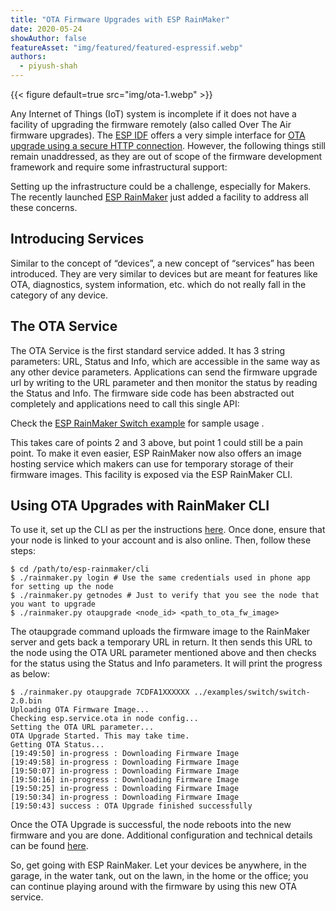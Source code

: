 ```yaml
---
title: "OTA Firmware Upgrades with ESP RainMaker"
date: 2020-05-24
showAuthor: false
featureAsset: "img/featured/featured-espressif.webp"
authors:
  - piyush-shah
---
```

{{< figure
    default=true
    src="img/ota-1.webp"
    >}}

Any Internet of Things (IoT) system is incomplete if it does not have a facility of upgrading the firmware remotely (also called Over The Air firmware upgrades). The [ESP IDF](https://github.com/espressif/esp-idf) offers a very simple interface for [OTA upgrade using a secure HTTP connection](https://docs.espressif.com/projects/esp-idf/en/latest/esp32/api-reference/system/esp_https_ota.html). However, the following things still remain unaddressed, as they are out of scope of the firmware development framework and require some infrastructural support:

Setting up the infrastructure could be a challenge, especially for Makers. The recently launched [ESP RainMaker](https://rainmaker.espressif.com/) just added a facility to address all these concerns.

## Introducing Services

Similar to the concept of “devices”, a new concept of “services” has been introduced. They are very similar to devices but are meant for features like OTA, diagnostics, system information, etc. which do not really fall in the category of any device.

## The OTA Service

The OTA Service is the first standard service added. It has 3 string parameters: URL, Status and Info, which are accessible in the same way as any other device parameters. Applications can send the firmware upgrade url by writing to the URL parameter and then monitor the status by reading the Status and Info. The firmware side code has been abstracted out completely and applications need to call this single API:

Check the [ESP RainMaker Switch example](https://github.com/espressif/esp-rainmaker/tree/master/examples/switch) for sample usage .

This takes care of points 2 and 3 above, but point 1 could still be a pain point. To make it even easier, ESP RainMaker now also offers an image hosting service which makers can use for temporary storage of their firmware images. This facility is exposed via the ESP RainMaker CLI.

## Using OTA Upgrades with RainMaker CLI

To use it, set up the CLI as per the instructions [here](https://rainmaker.espressif.com/docs/cli-setup.html). Once done, ensure that your node is linked to your account and is also online. Then, follow these steps:

```
$ cd /path/to/esp-rainmaker/cli
$ ./rainmaker.py login # Use the same credentials used in phone app for setting up the node
$ ./rainmaker.py getnodes # Just to verify that you see the node that you want to upgrade
$ ./rainmaker.py otaupgrade <node_id> <path_to_ota_fw_image>
```

The otaupgrade command uploads the firmware image to the RainMaker server and gets back a temporary URL in return. It then sends this URL to the node using the OTA URL parameter mentioned above and then checks for the status using the Status and Info parameters. It will print the progress as below:

```
$ ./rainmaker.py otaupgrade 7CDFA1XXXXXX ../examples/switch/switch-2.0.bin
Uploading OTA Firmware Image...
Checking esp.service.ota in node config...
Setting the OTA URL parameter...
OTA Upgrade Started. This may take time.
Getting OTA Status...
[19:49:50] in-progress : Downloading Firmware Image
[19:49:58] in-progress : Downloading Firmware Image
[19:50:07] in-progress : Downloading Firmware Image
[19:50:16] in-progress : Downloading Firmware Image
[19:50:25] in-progress : Downloading Firmware Image
[19:50:34] in-progress : Downloading Firmware Image
[19:50:43] success : OTA Upgrade finished successfully
```

Once the OTA Upgrade is successful, the node reboots into the new firmware and you are done. Additional configuration and technical details can be found [here](https://rainmaker.espressif.com/docs/ota.html).

So, get going with ESP RainMaker. Let your devices be anywhere, in the garage, in the water tank, out on the lawn, in the home or the office; you can continue playing around with the firmware by using this new OTA service.
